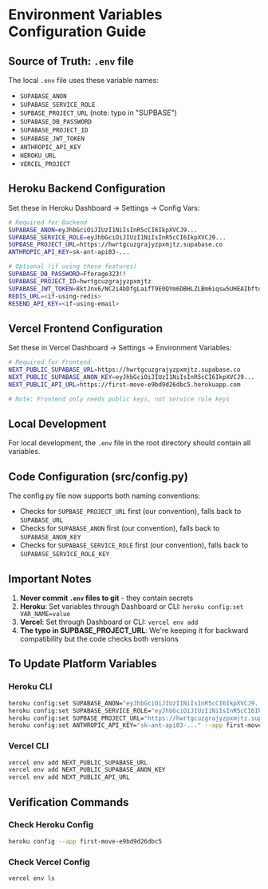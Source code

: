 # Environment Variables Configuration Guide

## Source of Truth: `.env` file
The local `.env` file uses these variable names:
- `SUPABASE_ANON`
- `SUPABASE_SERVICE_ROLE` 
- `SUPBASE_PROJECT_URL` (note: typo in "SUPBASE")
- `SUPABASE_DB_PASSWORD`
- `SUPABASE_PROJECT_ID`
- `SUPABASE_JWT_TOKEN`
- `ANTHROPIC_API_KEY`
- `HEROKU_URL`
- `VERCEL_PROJECT`

## Heroku Backend Configuration
Set these in Heroku Dashboard → Settings → Config Vars:

```bash
# Required for Backend
SUPABASE_ANON=eyJhbGciOiJIUzI1NiIsInR5cCI6IkpXVCJ9...
SUPABASE_SERVICE_ROLE=eyJhbGciOiJIUzI1NiIsInR5cCI6IkpXVCJ9...
SUPBASE_PROJECT_URL=https://hwrtgcuzgrajyzpxmjtz.supabase.co
ANTHROPIC_API_KEY=sk-ant-api03-...

# Optional (if using these features)
SUPABASE_DB_PASSWORD=Fforage323!!
SUPABASE_PROJECT_ID=hwrtgcuzgrajyzpxmjtz
SUPABASE_JWT_TOKEN=8ktJnx6/NC2i4bDfgLaifT9E0QYm6DBHLZLBm6iqsw5UHEAIbftuhvsp7lDn5v2b4xTx4l7uqnsacRgt1FAS6g==
REDIS_URL=<if-using-redis>
RESEND_API_KEY=<if-using-email>
```

## Vercel Frontend Configuration  
Set these in Vercel Dashboard → Settings → Environment Variables:

```bash
# Required for Frontend
NEXT_PUBLIC_SUPABASE_URL=https://hwrtgcuzgrajyzpxmjtz.supabase.co
NEXT_PUBLIC_SUPABASE_ANON_KEY=eyJhbGciOiJIUzI1NiIsInR5cCI6IkpXVCJ9...
NEXT_PUBLIC_API_URL=https://first-move-e9bd9d26dbc5.herokuapp.com

# Note: Frontend only needs public keys, not service role keys
```

## Local Development
For local development, the `.env` file in the root directory should contain all variables.

## Code Configuration (src/config.py)
The config.py file now supports both naming conventions:
- Checks for `SUPBASE_PROJECT_URL` first (our convention), falls back to `SUPABASE_URL`
- Checks for `SUPABASE_ANON` first (our convention), falls back to `SUPABASE_ANON_KEY`
- Checks for `SUPABASE_SERVICE_ROLE` first (our convention), falls back to `SUPABASE_SERVICE_ROLE_KEY`

## Important Notes
1. **Never commit `.env` files to git** - they contain secrets
2. **Heroku**: Set variables through Dashboard or CLI: `heroku config:set VAR_NAME=value`
3. **Vercel**: Set through Dashboard or CLI: `vercel env add`
4. **The typo in SUPBASE_PROJECT_URL**: We're keeping it for backward compatibility but the code checks both versions

## To Update Platform Variables

### Heroku CLI
```bash
heroku config:set SUPABASE_ANON="eyJhbGciOiJIUzI1NiIsInR5cCI6IkpXVCJ9..." --app first-move-e9bd9d26dbc5
heroku config:set SUPABASE_SERVICE_ROLE="eyJhbGciOiJIUzI1NiIsInR5cCI6IkpXVCJ9..." --app first-move-e9bd9d26dbc5
heroku config:set SUPBASE_PROJECT_URL="https://hwrtgcuzgrajyzpxmjtz.supabase.co" --app first-move-e9bd9d26dbc5
heroku config:set ANTHROPIC_API_KEY="sk-ant-api03-..." --app first-move-e9bd9d26dbc5
```

### Vercel CLI
```bash
vercel env add NEXT_PUBLIC_SUPABASE_URL
vercel env add NEXT_PUBLIC_SUPABASE_ANON_KEY  
vercel env add NEXT_PUBLIC_API_URL
```

## Verification Commands

### Check Heroku Config
```bash
heroku config --app first-move-e9bd9d26dbc5
```

### Check Vercel Config
```bash
vercel env ls
```